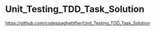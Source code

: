 # Unit_Testing_TDD_Task_Solution
https://github.com/codespaghettifier/Unit_Testing_TDD_Task_Solution
